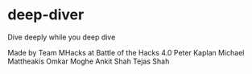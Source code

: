 # deep-diver
Dive deeply while you deep dive

Made by Team MHacks at Battle of the Hacks 4.0
Peter Kaplan
Michael Mattheakis
Omkar Moghe
Ankit Shah
Tejas Shah
